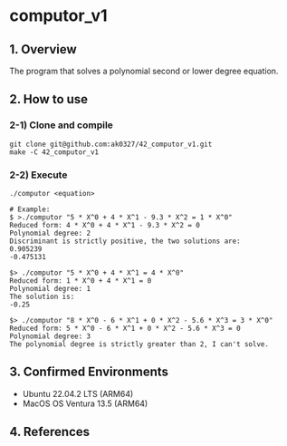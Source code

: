 # computor_v1
## 1. Overview
The program that solves a polynomial second or lower degree equation.

## 2. How to use
### 2-1) Clone and compile
```shell
git clone git@github.com:ak0327/42_computor_v1.git
make -C 42_computor_v1
```

### 2-2) Execute
```shell
./computor <equation>

# Example:
$ >./computor "5 * X^0 + 4 * X^1 - 9.3 * X^2 = 1 * X^0"
Reduced form: 4 * X^0 + 4 * X^1 - 9.3 * X^2 = 0
Polynomial degree: 2
Discriminant is strictly positive, the two solutions are:
0.905239
-0.475131

$> ./computor "5 * X^0 + 4 * X^1 = 4 * X^0"
Reduced form: 1 * X^0 + 4 * X^1 = 0
Polynomial degree: 1
The solution is:
-0.25

$> ./computor "8 * X^0 - 6 * X^1 + 0 * X^2 - 5.6 * X^3 = 3 * X^0"
Reduced form: 5 * X^0 - 6 * X^1 + 0 * X^2 - 5.6 * X^3 = 0
Polynomial degree: 3
The polynomial degree is strictly greater than 2, I can't solve.
```

## 3. Confirmed Environments
* Ubuntu 22.04.2 LTS (ARM64)
* MacOS OS Ventura 13.5 (ARM64)


## 4. References
